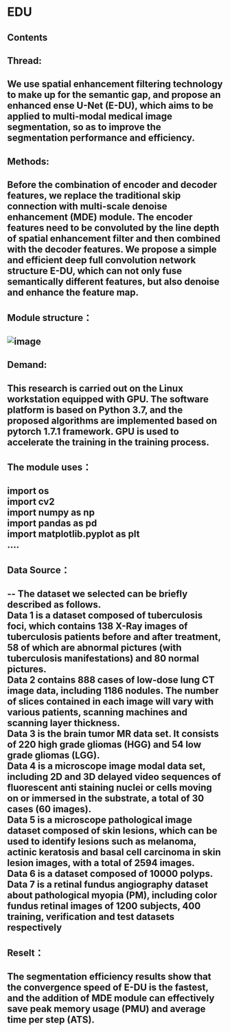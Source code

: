# EDU 
Contents  
---
Thread: 
--
We use spatial enhancement filtering technology to make up for the semantic gap, and propose an enhanced ense U-Net (E-DU), which aims to be applied to multi-modal medical image segmentation, so as to improve the segmentation performance and efficiency.  
--
Methods: 
--
Before the combination of encoder and decoder features, we replace the traditional skip connection with multi-scale denoise enhancement (MDE) module. The encoder features need to be convoluted by the line depth of spatial enhancement filter and then combined with the decoder features. We propose a simple and efficient deep full convolution network structure E-DU, which can not only fuse semantically different features, but also denoise and enhance the feature map.  
--
Module structure：
--
![image](https://user-images.githubusercontent.com/101448564/158799383-b6e0c42e-a360-4bb0-8dc8-194031264d30.png)  
--
Demand:  
--
This research is carried out on the Linux workstation equipped with GPU. The software platform is based on Python 3.7, and the proposed algorithms are implemented based on pytorch 1.7.1 framework. GPU is used to accelerate the training in the training process.   
--
The module uses： 
--
import os  
import cv2  
import numpy as np  
import pandas as pd  
import matplotlib.pyplot as plt  
.... 
--
Data Source：
--  
--
The dataset we selected can be briefly described as follows.  
Data 1 is a dataset composed of tuberculosis foci, which contains 138 X-Ray images of tuberculosis patients before and after treatment, 58 of which are abnormal pictures (with tuberculosis manifestations) and 80 normal pictures.  
Data 2 contains 888 cases of low-dose lung CT image data, including 1186 nodules. The number of slices contained in each image will vary with various patients, scanning machines and scanning layer thickness.  
Data 3 is the brain tumor MR data set. It consists of 220 high grade gliomas (HGG) and 54 low grade gliomas (LGG).    
Data 4 is a microscope image modal data set, including 2D and 3D delayed video sequences of fluorescent anti staining nuclei or cells moving on or immersed in the substrate, a total of 30 cases (60 images).  
Data 5 is a microscope pathological image dataset composed of skin lesions, which can be used to identify lesions such as melanoma, actinic keratosis and basal cell carcinoma in skin lesion images, with a total of 2594 images.  
Data 6 is a dataset composed of 10000 polyps.  
Data 7 is a retinal fundus angiography dataset about pathological myopia (PM), including color fundus retinal images of 1200 subjects, 400 training, verification and test datasets respectively   
--
Reselt：
--
The segmentation efficiency results show that the convergence speed of E-DU is the fastest, and the addition of MDE module can effectively save peak memory usage (PMU) and average time per step (ATS).
--

